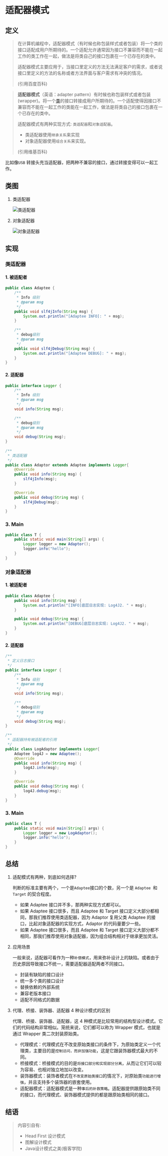 # 适配器模式

## 定义

> 在计算机编程中，适配器模式（有时候也称包装样式或者包装）将一个类的接口适配成用户所期待的。一个适配允许通常因为接口不兼容而不能在一起工作的类工作在一起，做法是将类自己的接口包裹在一个已存在的类中。
>
> 适配器模式主要应用于，当接口里定义的方法无法满足客户的需求，或者说接口里定义的方法的名称或者方法界面与客户需求有冲突的情况。
>
> (引用百度百科)

> **适配器模式**（英语：adapter pattern）有时候也称包装样式或者包装(wrapper)。将一个[类](https://zh.wikipedia.org/wiki/类_(计算机科学))的接口转接成用户所期待的。一个适配使得因接口不兼容而不能在一起工作的类能在一起工作，做法是将类自己的接口包裹在一个已存在的类中。
>
> 适配器模式有两种实现方式: `类适配器`和`对象适配器`。
>
> - 类适配器使用`继承关系`来实现
> - 对象适配器使用`组合关系`来实现。
>
> (引用维基百科)

比如像`USB` 转接头充当适配器，把两种不兼容的接口，通过转接变得可以一起工作。

## 类图

1. 类适配器

   ![类适配器](https://img-blog.csdnimg.cn/20200616122126240.png)

2. 对象适配器

   ![对象适配器](https://img-blog.csdnimg.cn/20200616122044680.png)

## 实现

### 类适配器

#### 1. 被适配者

```java
public class Adaptee {
    /**
     * Info 级别
     * @param msg
     */
    public void slf4jInfo(String msg) {
        System.out.println("[Adaptee INFO]: " + msg);
    }

    /**
     * debug级别
     * @param msg
     */
    public void slf4jDebug(String msg) {
        System.out.println("[Adaptee DEBUG]: " + msg);
    }
}
```

#### 2. 适配器
```java
public interface Logger {
    /**
     * Info 级别
     * @param msg
     */
    void info(String msg);

    /**
     * debug级别
     * @param msg
     */
    void debug(String msg);
}
 
/**
 * 类适配器
 */
public class Adaptor extends Adaptee implements Logger{
    @Override
    public void info(String msg) {
        slf4jInfo(msg);
    }

    @Override
    public void debug(String msg) {
        slf4jDebug(msg);
    }
}
```

### 3. Main
```java
public class T {
    public static void main(String[] args) {
        Logger logger = new Adaptor();
        logger.info("hello");
    }
}
```

### 对象适配器
#### 1. 被适配者
```java
public class Adaptee {
    public void info(String msg) {
        System.out.println("[INFO]底层日志实现: Log4J2. " + msg);
    }

    public void debug(String msg) {
        System.out.println("[DEBUG]底层日志实现: Log4J2. " + msg);
    }
}
```

#### 2. 适配器
```java
/**
 * 定义日志接口
 */
public interface Logger {
    /**
     * Info 级别
     * @param msg
     */
    void info(String msg);

    /**
     * debug级别
     * @param msg
     */
    void debug(String msg);
}

/**
 * 适配器持有被适配者的引用
 */
public class LogAdaptor implements Logger{
    Adaptee log4J = new Adaptee();
    @Override
    public void info(String msg) {
        log4J.info(msg);
    }

    @Override
    public void debug(String msg) {
        log4J.debug(msg);
    }
}
```

### 3. Main
```java
public class T {
    public static void main(String[] args) {
        Logger logger = new LogAdaptor();
        logger.info("hello");
    }
}
```
## 总结

1. 适配模式有两种，到底如何选择? 

   判断的标准主要有两个，一个是`Adaptee`接口的个数，另一个是 `Adaptee `和` Target` 的契合程度。	

   - 如果 Adaptee 接口并不多，那两种实现方式都可以。
   - 如果 Adaptee 接口很多，而且 Adaptee 和 Target 接口定义大部分都相同，那我们推荐使用类适配器，因为 Adaptor 复用父类 Adaptee 的接口，比起对象适配器的实现方式，Adaptor 的代码量要少一些。
   - 如果 Adaptee 接口很多，而且 Adaptee 和 Target 接口定义大部分都不相同，那我们推荐使用对象适配器，因为组合结构相对于继承更加灵活。

2. 应用场景

   一般来说，适配器可看作为一种`补偿模式`，用来弥补设计上的缺陷。或者由于历史原因导致接口不统一，需要适配器适配两者不同接口。

   - 封装有缺陷的接口设计
   - 统一多个类的接口设计
   - 替换依赖的外部系统
   - 兼容老版本接口
   - 适配不同格式的数据

3. 代理、桥接、装饰器、适配器 4 种设计模式的区别

   代理、桥接、装饰器、适配器，这 4 种模式是比较常用的结构型设计模式。它们的代码结构非常相似。笼统来说，它们都可以称为 Wrapper 模式，也就是通过 Wrapper 类二次封装原始类。

   - 代理模式：代理模式在不改变原始类接口的条件下，为原始类定义一个代理类，主要目的是`控制访问，而非加强功能`，这是它跟装饰器模式最大的不同。
   - 桥接模式：桥接模式的目的是`将接口部分和实现部分分离`，从而让它们可以较为容易、也相对独立地加以改变。
   - 装饰器模式：装饰者模式在`不改变原始类接口`的情况下，对原始类`功能进行增强`，并且支持多个装饰器的嵌套使用。
   - 适配器模式：适配器模式是一种`事后的补救策略`。适配器提供跟原始类不同的接口，而代理模式、装饰器模式提供的都是跟原始类相同的接口。

## 结语

> 内容引自有: 
>
> - Head First 设计模式
> - 图解设计模式
> - Java设计模式之美(极客学院)